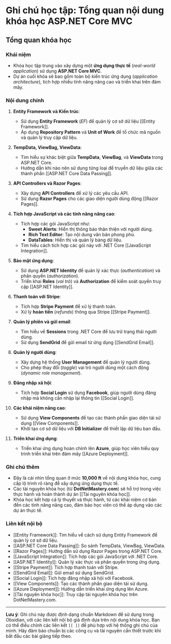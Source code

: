 # Ghi chú học tập: Tổng quan nội dung khóa học ASP.NET Core MVC

## Tổng quan khóa học

### Khái niệm
- Khóa học tập trung vào xây dựng một **ứng dụng thực tế** (*real-world application*) sử dụng **ASP.NET Core MVC**.
- Dự án cuối khóa sẽ bao gồm toàn bộ kiến trúc ứng dụng (*application architecture*), tích hợp nhiều tính năng nâng cao và triển khai trên đám mây.

### Nội dung chính
1. **Entity Framework và Kiến trúc**:
   - Sử dụng **Entity Framework** (*EF*) để quản lý cơ sở dữ liệu [[Entity Framework]].
   - Áp dụng **Repository Pattern** và **Unit of Work** để tổ chức mã nguồn và quản lý truy cập dữ liệu.

2. **TempData, ViewBag, ViewData**:
   - Tìm hiểu sự khác biệt giữa **TempData**, **ViewBag**, và **ViewData** trong ASP.NET Core.
   - Hướng dẫn khi nào nên sử dụng từng loại để truyền dữ liệu giữa các thành phần [[ASP.NET Core Data Passing]].

3. **API Controllers và Razor Pages**:
   - Xây dựng **API Controllers** để xử lý các yêu cầu API.
   - Sử dụng **Razor Pages** cho các giao diện người dùng động [[Razor Pages]].

4. **Tích hợp JavaScript và các tính năng nâng cao**:
   - Tích hợp các gói JavaScript như:
     - **Sweet Alerts**: Hiển thị thông báo thân thiện với người dùng.
     - **Rich Text Editor**: Tạo nội dung văn bản phong phú.
     - **DataTables**: Hiển thị và quản lý bảng dữ liệu.
   - Tìm hiểu cách tích hợp các gói này với .NET Core [[JavaScript Integration]].

5. **Bảo mật ứng dụng**:
   - Sử dụng **ASP.NET Identity** để quản lý xác thực (*authentication*) và phân quyền (*authorization*).
   - Triển khai **Roles** (*vai trò*) và **Authorization** để kiểm soát quyền truy cập [[ASP.NET Identity]].

6. **Thanh toán với Stripe**:
   - Tích hợp **Stripe Payment** để xử lý thanh toán.
   - Xử lý **hoàn tiền** (*refunds*) thông qua Stripe [[Stripe Payment]].

7. **Quản lý phiên và gửi email**:
   - Tìm hiểu về **Sessions** trong .NET Core để lưu trữ trạng thái người dùng.
   - Sử dụng **SendGrid** để gửi email từ ứng dụng [[SendGrid Email]].

8. **Quản lý người dùng**:
   - Xây dựng hệ thống **User Management** để quản lý người dùng.
   - Cho phép thay đổi (*toggle*) vai trò người dùng một cách động (*dynamic role management*).

9. **Đăng nhập xã hội**:
   - Tích hợp **Social Login** sử dụng **Facebook**, giúp người dùng đăng nhập mà không cần nhập lại thông tin [[Social Login]].

10. **Các khái niệm nâng cao**:
    - Sử dụng **View Components** để tạo các thành phần giao diện tái sử dụng [[View Components]].
    - Khởi tạo cơ sở dữ liệu với **DB Initializer** để thiết lập dữ liệu ban đầu.

11. **Triển khai ứng dụng**:
    - Triển khai ứng dụng hoàn chỉnh lên **Azure**, giúp học viên hiểu quy trình triển khai trên đám mây [[Azure Deployment]].

### Ghi chú thêm
- Đây là cái nhìn tổng quan ở mức **10,000 ft** về nội dung khóa học, cung cấp lộ trình rõ ràng để xây dựng ứng dụng thực tế.
- Các tài nguyên khóa học (từ **DotNetMastery.com**) sẽ hỗ trợ trong việc thực hành và hoàn thành dự án [[Tài nguyên khóa học]].
- Khóa học kết hợp cả lý thuyết và thực hành, từ các khái niệm cơ bản đến các tính năng nâng cao, đảm bảo học viên có thể áp dụng vào các dự án thực tế.

### Liên kết nội bộ
- [[Entity Framework]]: Tìm hiểu về cách sử dụng Entity Framework để quản lý cơ sở dữ liệu.
- [[ASP.NET Core Data Passing]]: So sánh TempData, ViewBag, ViewData.
- [[Razor Pages]]: Hướng dẫn sử dụng Razor Pages trong ASP.NET Core.
- [[JavaScript Integration]]: Tích hợp các gói JavaScript với .NET Core.
- [[ASP.NET Identity]]: Quản lý xác thực và phân quyền trong ứng dụng.
- [[Stripe Payment]]: Tích hợp thanh toán với Stripe.
- [[SendGrid Email]]: Gửi email sử dụng SendGrid.
- [[Social Login]]: Tích hợp đăng nhập xã hội với Facebook.
- [[View Components]]: Tạo các thành phần giao diện tái sử dụng.
- [[Azure Deployment]]: Hướng dẫn triển khai ứng dụng lên Azure.
- [[Tài nguyên khóa học]]: Truy cập tài nguyên khóa học trên DotNetMastery.com.

---

**Lưu ý**: Ghi chú này được định dạng chuẩn Markdown để sử dụng trong Obsidian, với các liên kết nội bộ giả định dựa trên nội dung khóa học. Bạn có thể điều chỉnh các liên kết `[[ ]]` để phù hợp với hệ thống ghi chú của mình. Hãy đảm bảo chuẩn bị các công cụ và tài nguyên cần thiết trước khi bắt đầu các bài giảng tiếp theo.